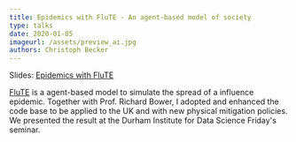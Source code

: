 ```yaml
---
title: Epidemics with FluTE - An agent-based model of society
type: talks
date: 2020-01-05
imageurl: /assets/preview_ai.jpg
authors: Christoph Becker
---
```


Slides: [Epidemics with FluTE](https://drive.google.com/file/d/1rB_vAEZcplcKUsMEQfGFruOSnh5L7yMT/view)

[FluTE](https://journals.plos.org/ploscompbiol/article/file?id=10.1371/journal.pcbi.1000656&type=printable) is a agent-based model to simulate the spread of a influence epidemic. Together with Prof. Richard Bower, I adopted and enhanced the code base to be applied to the UK and with new physical mitigation policies. We presented the result at the Durham Institute for Data Science Friday's seminar.
